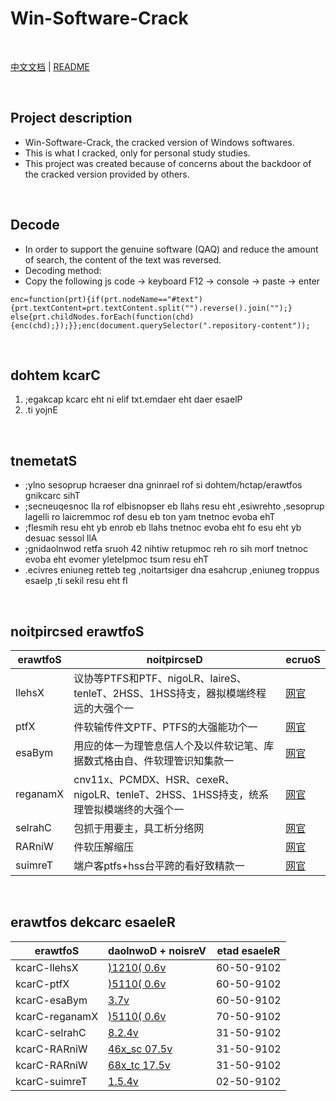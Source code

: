 
# Win-Software-Crack

<br>

[中文文档](README.md) | [README](README_en.md)

<br>

## Project description

- Win-Software-Crack, the cracked version of Windows softwares.
- This is what I cracked, only for personal study studies.
- This project was created because of concerns about the backdoor of the cracked version provided by others.

<br>

## Decode

- In order to support the genuine software (QAQ) and reduce the amount of search, the content of the text was reversed.
- Decoding method:
- Copy the following js code -&gt; keyboard F12 -&gt; console -&gt; paste -&gt; enter

<code>enc=function(prt){if(prt.nodeName=="#text"){prt.textContent=prt.textContent.split("").reverse().join("");}
else{prt.childNodes.forEach(function(chd){enc(chd);});}};enc(document.querySelector(".repository-content"));</code>

<br>

## dohtem kcarC

1. ;egakcap kcarc eht ni elif txt.emdaer eht daer esaelP
1. .ti yojnE

<br>

## tnemetatS

- ;ylno sesoprup hcraeser dna gninrael rof si dohtem/hctap/erawtfos gnikcarc sihT
- ;secneuqesnoc lla rof elbisnopser eb llahs resu eht ,esiwrehto ,sesoprup lagelli ro laicremmoc rof desu eb ton yam tnetnoc evoba ehT
- ;flesmih resu eht yb enrob eb llahs tnetnoc evoba eht fo esu eht yb desuac sessol llA
- ;gnidaolnwod retfa sruoh 42 nihtiw retupmoc reh ro sih morf tnetnoc evoba eht evomer yletelpmoc tsum resu ehT
- .ecivres eniuneg retteb teg ,noitartsiger dna esahcrup ,eniuneg troppus esaelp ,ti sekil resu eht fI

<br>

## noitpircsed erawtfoS

|erawtfoS|noitpircseD|ecruoS
|---|---|---
|llehsX|议协等PTFS和PTF、nigoLR、laireS、tenleT、2HSS、1HSS持支，器拟模端终程远的大强个一|[网官](https://www.netsarang.com/)
|ptfX|件软输传件文PTF、PTFS的大强能功个一|[网官](https://www.netsarang.com/)
|esaBym|用应的体一为理管息信人个及以件软记笔、库据数式格由自、件软理管识知集款一|[网官](http://www.wjjsoft.com/)
|reganamX|cnv11x、PCMDX、HSR、cexeR、nigoLR、tenleT、2HSS、1HSS持支，统系理管拟模端终的大强个一|[网官](https://www.netsarang.com/)
|selrahC|包抓于用要主，具工析分络网|[网官](https://www.charlesproxy.com/)
|RARniW|件软压解缩压|[网官](https://www.rarlab.com/)
|suimreT|端户客ptfs+hss台平跨的看好致精款一|[网官](https://www.termius.com/)

<br>

## erawtfos dekcarc esaeleR

|erawtfoS|daolnwoD + noisreV|etad esaeleR
|---|---|---
|kcarC-llehsX|[)1210( 0.6v](./../../releases/tag/1210-0.6v-kcarC-llehsX)|60-50-9102
|kcarC-ptfX|[)5110( 0.6v](./../../releases/tag/5110-0.6v-kcarC-ptfX)|60-50-9102
|kcarC-esaBym|[3.7v](./../../releases/tag/3.7v-kcarC-esaBym)|60-50-9102
|kcarC-reganamX|[)5110( 0.6v](./../../releases/tag/5110-0.6v-kcarC-reganamX)|70-50-9102
|kcarC-selrahC|[8.2.4v](./../../releases/tag/8.2.4v-kcarC-selrahC)|31-50-9102
|kcarC-RARniW|[46x_sc 07.5v](./../../releases/tag/46x_sc-07.5v-kcarC-RARniW)|31-50-9102
|kcarC-RARniW|[68x_tc 17.5v](./../../releases/tag/68x_tc-17.5v-kcarC-RARniW)|31-50-9102
|kcarC-suimreT|[1.5.4v](./../../releases/tag/1.5.4v-kcarC-suimreT)|02-50-9102
